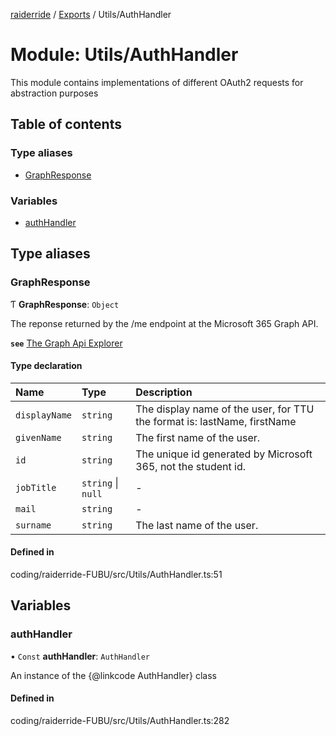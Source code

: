 [raiderride](../README.md) / [Exports](../modules.md) / Utils/AuthHandler

# Module: Utils/AuthHandler

This module contains implementations of different OAuth2 requests for abstraction purposes

## Table of contents

### Type aliases

- [GraphResponse](Utils_AuthHandler.md#graphresponse)

### Variables

- [authHandler](Utils_AuthHandler.md#authhandler)

## Type aliases

### GraphResponse

Ƭ **GraphResponse**: `Object`

The reponse returned by the /me endpoint at the Microsoft 365 Graph API.

**`see`** [The Graph Api Explorer](https://developer.microsoft.com/en-us/graph/graph-explorer)

#### Type declaration

| Name | Type | Description |
| :------ | :------ | :------ |
| `displayName` | `string` | The display name of the user, for TTU the format is: lastName, firstName |
| `givenName` | `string` | The first name of the user. |
| `id` | `string` | The unique id generated by Microsoft 365, not the student id. |
| `jobTitle` | `string` \| ``null`` | - |
| `mail` | `string` | - |
| `surname` | `string` | The last name of the user. |

#### Defined in

coding/raiderride-FUBU/src/Utils/AuthHandler.ts:51

## Variables

### authHandler

• `Const` **authHandler**: `AuthHandler`

An instance of the {@linkcode AuthHandler} class

#### Defined in

coding/raiderride-FUBU/src/Utils/AuthHandler.ts:282
